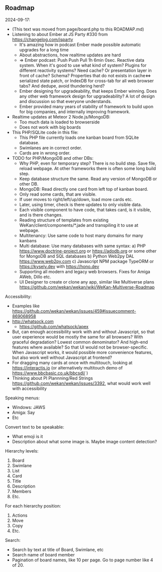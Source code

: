 ## Roadmap

2024-09-17:
- (This text was moved from page/board.php to this ROADMAP.md)
- Listening to about Ember at JS Party #330 from https://changelog.com/jsparty
  - It's amazing how in podcast Ember made possible automatic upgrades for a long time
  - About abstractions, how realtime updates are hard
  - => Ember podcast: Push Push Pull 1h 6min 0sec. Reactive data system.
       When it's good to use what kind of system?
       Plugins for different reactivity systems? Need cache?
       Or presentation layer in front of cache? Schema?
       Properties that do not exists in cache<=> serialized state patch,
       or IndexDB for cross-tab for all web browser tabs?
       And dedupe, avoid thundering herd?
  - Ember designing for upgradeability, that keeps Ember winning.
    Does any other web framework design for upgradeability?
    A lot of design and discussion so that everyone understands.
  - Ember provided many years of stability of framework
    to build upon for big companies, and internally improving framework.
- Realtime updates at Meteor 2 Node.js/MongoDB:
  - Too much data is loaded to browserside
  - Does not work with big boards
- This PHP/SQLite code in this file:
  - This PHP file currently loads one kanban board from SQLite database.
  - Swimlanes are in correct order.
  - Cards are in wrong order.
- TODO for PHP/MongoDB and other DBs:
  - Why PHP, even for temporary step? There is no build step. Save file, reload webpage.
    At other frameworks there is often some long build step.
  - Keep database structure the same. Read any version of MongoDB or other DB.
  - MongoDB: Read directly one card from left top of kanban board.
  - Only read some cards, that are visible.
  - If user moves to right/left/up/down, load more cards etc.
  - Later, using timer, check is there updates to only visible data.
  - Each visible component to have code, that takes card, is it visible,
    and is there changes.
  - Reading structure of templates from existing WeKan/client/components/*.jade
    and transpiling it to use at webpage.
  - Multitenancy: Use same code to host many domains for many kanbans
  - Multi database: Use many databases with same syntax:
     a) PHP https://www.doctrine-project.org or https://adodb.org
        or some other for MongoDB and SQL databases
     b) Python Web2py DAL https://www.web2py.com
     c) Javascript NPM package TypeORM or https://kysely.dev with https://hono.dev
  - Supporting all modern and legacy web browsers. Fixes for Amiga AWeb, Dillo etc.
  - UI Designer to create or clone any app, similar like Multiverse plans
    https://github.com/wekan/wekan/wiki/WeKan-Multiverse-Roadmap

Accessibility:
  - Examples like https://github.com/wekan/wekan/issues/459#issuecomment-869068958
  - http://whatsock.com
    - https://github.com/whatsock/apex
  - But, can enough accessibility work with and without Javascript,
    so that user experience would be mostly the same for all browsers?
    With graceful degradation? Lowest common denominator?
    And high-end features where available? So that UI would not be browser-specific.
    When Javascript works, it would possible more convenience features,
    but also work well without Javascript at frontend?
  - For dragging many cards at once with multitouch, looking at https://interactjs.io
    (or alternatively multitouch demo of https://www.bbcbasic.co.uk/bbcsdl/ )
  - Thinking about PI Plannning/Red Strings https://github.com/wekan/wekan/issues/3392,
    what would work well with accessibility

Speaking menus:

- Windows: JAWS
- Amiga: Say
- Etc

Convert text to be speakable:

- What emoji is it
- Description about what some image is. Maybe image content detection?

Hierarchy levels:

1. Board
2. Swimlane
3. List
4. Card
  1. Title
  2. Description
  3. Members
  4. Etc.

For each hierarchy position:

1. Actions
  1. Move
  2. Copy
  3. Etc.

Search:

- Search by text at title of Board, Swimlane, etc
- Search name of board member
- Pagination of board names, like 10 per page. Go to page number like 4 of 20.
